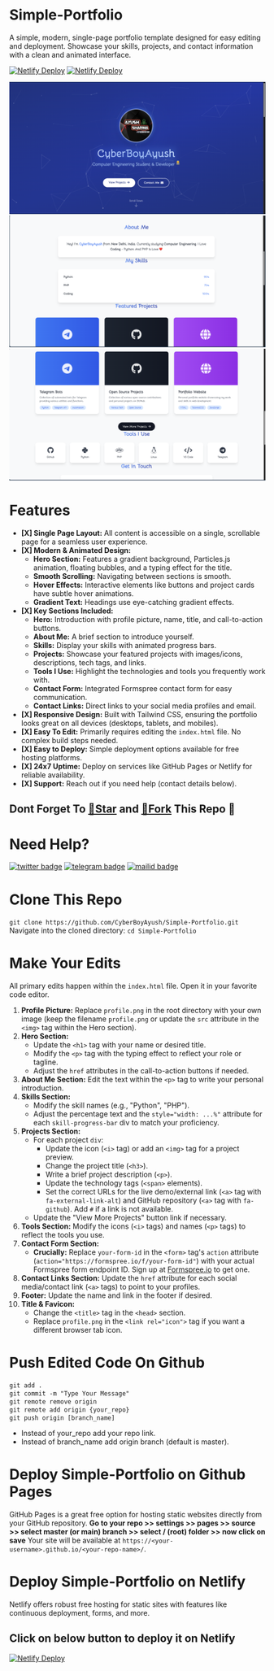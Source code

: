 # Simple-Portfolio
A simple, modern, single-page portfolio template designed for easy editing and deployment. Showcase your skills, projects, and contact information with a clean and animated interface.

[![Netlify Deploy](https://img.shields.io/github/forks/cyberboyayush/Simple-Portfolio?style=for-the-badge)](https://github.com/CyberBoyAyush/Simple-Portfolio)
[![Netlify Deploy](https://img.shields.io/github/stars/cyberboyayush/simple-portfolio?style=for-the-badge)](https://github.com/CyberBoyAyush/Simple-Portfolio)

<!-- Add your screenshot here -->
![Portfolio Screenshot](/image.png) 
![Portfolio Screenshot](/image-2.png) 
![Portfolio Screenshot](/iamge-3.png) 
<!-- Make sure to add a screenshot.png file to the repository root, or update the path above -->

# Features
- **[X] Single Page Layout:** All content is accessible on a single, scrollable page for a seamless user experience.
- **[X] Modern & Animated Design:**
    - **Hero Section:** Features a gradient background, Particles.js animation, floating bubbles, and a typing effect for the title.
    - **Smooth Scrolling:** Navigating between sections is smooth.
    - **Hover Effects:** Interactive elements like buttons and project cards have subtle hover animations.
    - **Gradient Text:** Headings use eye-catching gradient effects.
- **[X] Key Sections Included:**
    - **Hero:** Introduction with profile picture, name, title, and call-to-action buttons.
    - **About Me:** A brief section to introduce yourself.
    - **Skills:** Display your skills with animated progress bars.
    - **Projects:** Showcase your featured projects with images/icons, descriptions, tech tags, and links.
    - **Tools I Use:** Highlight the technologies and tools you frequently work with.
    - **Contact Form:** Integrated Formspree contact form for easy communication.
    - **Contact Links:** Direct links to your social media profiles and email.
- **[X] Responsive Design:** Built with Tailwind CSS, ensuring the portfolio looks great on all devices (desktops, tablets, and mobiles).
- **[X] Easy To Edit:** Primarily requires editing the `index.html` file. No complex build steps needed.
- **[X] Easy to Deploy:** Simple deployment options available for free hosting platforms.
- **[X] 24x7 Uptime:** Deploy on services like GitHub Pages or Netlify for reliable availability.
- **[X] Support:** Reach out if you need help (contact details below).

## Dont Forget To [🌟Star](https://github.com/CyberBoyAyush/Simple-Portfolio/fork) and [🍴Fork](https://github.com/CyberBoyAyush/Simple-Portfolio/fork) This Repo 💙

# Need Help?
[![twitter badge](https://img.shields.io/badge/@CyberBoyAyush-30302f?style=for-the-badge&logo=twitter)](https://twitter.com/CyberBoyAyush)
[![telegram badge](https://img.shields.io/badge/@CyberBoyAyush-30302f?style=for-the-badge&logo=telegram)](https://t.me/CyberBoyAyush)
[![mailid badge](https://img.shields.io/badge/CyberBoyAyush-30302f?style=for-the-badge&logo=gmail)](mailto:contact@cyberboyayush.in)

# Clone This Repo
`git clone https://github.com/CyberBoyAyush/Simple-Portfolio.git`
Navigate into the cloned directory:
`cd Simple-Portfolio`

# Make Your Edits
All primary edits happen within the `index.html` file. Open it in your favorite code editor.

1.  **Profile Picture:** Replace `profile.png` in the root directory with your own image (keep the filename `profile.png` or update the `src` attribute in the `<img>` tag within the Hero section).
2.  **Hero Section:**
    *   Update the `<h1>` tag with your name or desired title.
    *   Modify the `<p>` tag with the typing effect to reflect your role or tagline.
    *   Adjust the `href` attributes in the call-to-action buttons if needed.
3.  **About Me Section:** Edit the text within the `<p>` tag to write your personal introduction.
4.  **Skills Section:**
    *   Modify the skill names (e.g., "Python", "PHP").
    *   Adjust the percentage text and the `style="width: ...%"` attribute for each `skill-progress-bar` div to match your proficiency.
5.  **Projects Section:**
    *   For each project `div`:
        *   Update the icon (`<i>` tag) or add an `<img>` tag for a project preview.
        *   Change the project title (`<h3>`).
        *   Write a brief project description (`<p>`).
        *   Update the technology tags (`<span>` elements).
        *   Set the correct URLs for the live demo/external link (`<a>` tag with `fa-external-link-alt`) and GitHub repository (`<a>` tag with `fa-github`). Add `#` if a link is not available.
    *   Update the "View More Projects" button link if necessary.
6.  **Tools Section:** Modify the icons (`<i>` tags) and names (`<p>` tags) to reflect the tools you use.
7.  **Contact Form Section:**
    *   **Crucially:** Replace `your-form-id` in the `<form>` tag's `action` attribute (`action="https://formspree.io/f/your-form-id"`) with your actual Formspree form endpoint ID. Sign up at [Formspree.io](https://formspree.io/) to get one.
8.  **Contact Links Section:** Update the `href` attribute for each social media/contact link (`<a>` tags) to point to your profiles.
9.  **Footer:** Update the name and link in the footer if desired.
10. **Title & Favicon:**
    *   Change the `<title>` tag in the `<head>` section.
    *   Replace `profile.png` in the `<link rel="icon">` tag if you want a different browser tab icon.

# Push Edited Code On Github
```
git add .
git commit -m "Type Your Message"
git remote remove origin
git remote add origin {your_repo}
git push origin [branch_name]
```
- Instead of your_repo add your repo link.
- Instead of branch_name add origin branch (default is master).

# Deploy Simple-Portfolio on Github Pages
GitHub Pages is a great free option for hosting static websites directly from your GitHub repository.
**Go to your repo >> settings >> pages >> source >> select master (or main) branch >> select / (root) folder >> now click on save**
Your site will be available at `https://<your-username>.github.io/<your-repo-name>/`.

# Deploy Simple-Portfolio on Netlify
Netlify offers robust free hosting for static sites with features like continuous deployment, forms, and more.

## Click on below button to deploy it on Netlify
[![Netlify Deploy](https://www.netlify.com/img/deploy/button.svg)](https://app.netlify.com/start/deploy?repository=https://github.com/CyberBoyAyush/Simple-Portfolio)